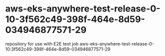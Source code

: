 # aws-eks-anywhere-test-release-0-10-3f562c49-398f-464e-8d59-034946877571-29
repository for use with E2E test job aws-eks-anywhere-test-release-0-10:3f562c49-398f-464e-8d59-034946877571-29
